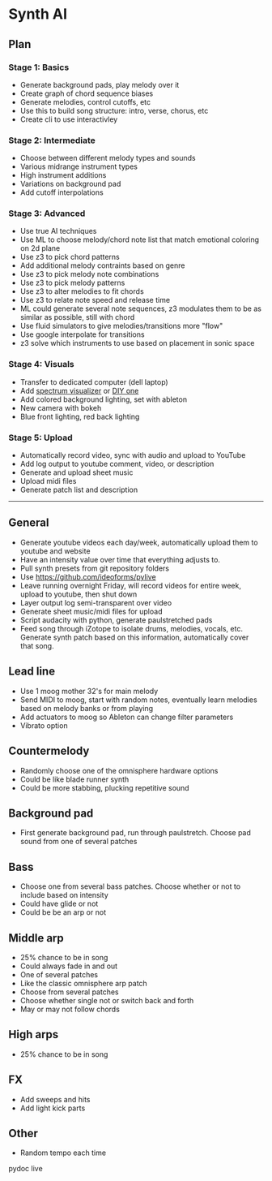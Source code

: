# Synth AI

## Plan
### Stage 1: Basics
- Generate background pads, play melody over it
- Create graph of chord sequence biases
- Generate melodies, control cutoffs, etc
- Use this to build song structure: intro, verse, chorus, etc
- Create cli to use interactivley

### Stage 2: Intermediate
- Choose between different melody types and sounds
- Various midrange instrument types
- High instrument additions
- Variations on background pad
- Add cutoff interpolations

### Stage 3: Advanced
- Use true AI techniques
 - Use ML to choose melody/chord note list that match emotional coloring on 2d plane
 - Use z3 to pick chord patterns
 - Add additional melody contraints based on genre
 - Use z3 to pick melody note combinations
 - Use z3 to pick melody patterns
 - Use z3 to alter melodies to fit chords
 - Use z3 to relate note speed and release time
 - ML could generate several note sequences, z3 modulates them to be as similar as possible, still with chord
 - Use fluid simulators to give melodies/transitions more "flow"
 - Use google interpolate for transitions
 - z3 solve which instruments to use based on placement in sonic space

### Stage 4: Visuals
- Transfer to dedicated computer (dell laptop)
- Add [spectrum visualizer](https://www.amazon.com/Nobsound-1424-Analizador-espectro-fidelidad/dp/B014KLRU9I/ref=sr_1_8?dchild=1&keywords=spectrum+visualizer&qid=1593227841&sr=8-8) or [DIY one](https://create.arduino.cc/projecthub/shajeeb/32-band-audio-spectrum-visualizer-analyzer-902f51)
- Add colored background lighting, set with ableton
- New camera with bokeh
- Blue front lighting, red back lighting

### Stage 5: Upload
- Automatically record video, sync with audio and upload to YouTube
- Add log output to youtube comment, video, or description
- Generate and upload sheet music
- Upload midi files
- Generate patch list and description

---

## General
- Generate youtube videos each day/week, automatically upload them to youtube and website
- Have an intensity value over time that everything adjusts to.
- Pull synth presets from git repository folders
- Use https://github.com/ideoforms/pylive
- Leave running overnight Friday, will record videos for entire week, upload to youtube, then shut down
- Layer output log semi-transparent over video
- Generate sheet music/midi files for upload
- Script audacity with python, generate paulstretched pads
- Feed song through iZotope to isolate drums, melodies, vocals, etc. Generate synth patch based on this information, automatically cover that song.

## Lead line
- Use 1 moog mother 32's for main melody
- Send MIDI to moog, start with random notes, eventually learn melodies based on melody banks or from playing
- Add actuators to moog so Ableton can change filter parameters
- Vibrato option
## Countermelody
- Randomly choose one of the omnisphere hardware options
- Could be like blade runner synth
- Could be more stabbing, plucking repetitive sound
## Background pad
- First generate background pad, run through paulstretch. Choose pad sound from one of several patches
## Bass
- Choose one from several bass patches. Choose whether or not to include based on intensity
- Could have glide or not
- Could be be an arp or not
## Middle arp
- 25% chance to be in song
- Could always fade in and out
- One of several patches
- Like the classic omnisphere arp patch
- Choose from several patches
- Choose whether single not or switch back and forth
- May or may not follow chords
## High arps
- 25% chance to be in song
## FX
- Add sweeps and hits
- Add light kick parts
## Other
- Random tempo each time

pydoc live

